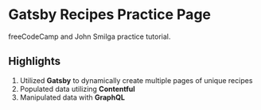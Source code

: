 # Gatsby Recipes Practice Page
freeCodeCamp and John Smilga practice tutorial. 
## Highlights
1. Utilized **Gatsby** to dynamically create multiple pages of unique recipes
2. Populated data utilizing **Contentful**
3. Manipulated data with **GraphQL**
